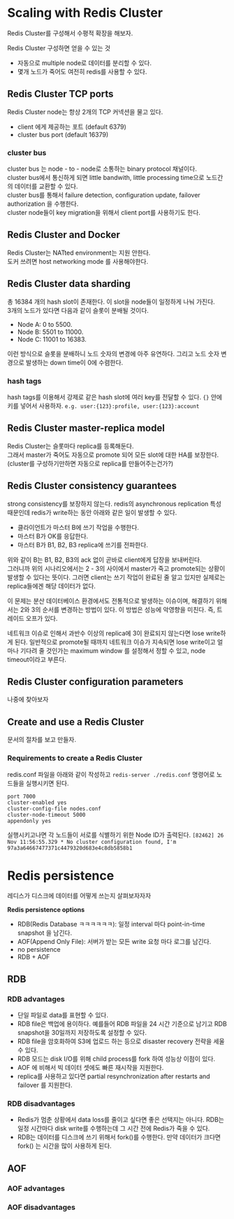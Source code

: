 # Scaling with Redis Cluster
Redis Cluster를 구성해서 수평적 확장을 해보자.

Redis Cluster 구성하면 얻을 수 있는 것
* 자동으로 multiple node로 데이터를 분리할 수 있다.
* 몇개 노드가 죽어도 여전히 redis를 사용할 수 있다.

## Redis Cluster TCP ports
Redis Cluster node는 항상 2개의 TCP 커넥션을 물고 있다. 

* client 에게 제공하는 포트 (default 6379)
* cluster bus port (default 16379)

### cluster bus
cluster bus 는 node - to - node로 소통하는 binary protocol 채널이다.  
cluster bus에서 통신하게 되면 little bandwith, little processing time으로 노드간의 데이터를 교환할 수 있다.  
cluster bus를 통해서 failure detection, configuration update, failover authorization 을 수행한다.  
cluster node들이 key migration을 위해서 client port를 사용하기도 한다.  

## Redis Cluster and Docker
Redis Cluster는 NATted environment는 지원 안한다.  
도커 쓰려면 host networking mode 를 사용해야한다.  

## Redis Cluster data sharding
총 16384 개의 hash slot이 존재한다. 이 slot을 node들이 일정하게 나눠 가진다.  
3개의 노드가 있다면 다음과 같이 슬롯이 분배될 것이다.
* Node A: 0 to 5500.
* Node B: 5501 to 11000.
* Node C: 11001 to 16383.

이런 방식으로 슬롯을 분배하니 노드 숫자의 변경에 아주 유연하다. 그리고 노드 숫자 변경으로 발생하는 down time이 0에 수렴한다.

### hash tags
hash tags를 이용해서 강제로 같은 hash slot에 여러 key를 전달할 수 있다.
`{}` 안에 키를 넣어서 사용하자.
`e.g. user:{123}:profile, user:{123}:account`

## Redis Cluster master-replica model
Redis Cluster는 슬롯마다 replica를 등록해둔다.  
그래서 master가 죽어도 자동으로 promote 되어 모든 slot에 대한 HA를 보장한다.   
(cluster를 구성하기만하면 자동으로 replica를 만들어주는건가?)


## Redis Cluster consistency guarantees
strong consistency를 보장하지 않는다. redis의 asynchronous replication 특성 때문인데 redis가 write하는 동안 아래와 같은 일이 발생할 수 있다. 

* 클라이언트가 마스터 B에 쓰기 작업을 수행한다.
* 마스터 B가 OK를 응답한다.
* 마스터 B가 B1, B2, B3 replica에 쓰기를 전파한다.

위와 같이 B는 B1, B2, B3의 ack 없이 곧바로 client에게 답장을 보내버린다.  
그러니까 위의 시나리오에서는 2 - 3의 사이에서 master가 죽고 promote되는 상황이 발생할 수 있다는 뜻이다. 그러면 client는 쓰기 작업이 완료된 줄 알고 있지만 실제로는 replica들에겐 해당 데이터가 없다.  
  
이 문제는 분산 데이터베이스 환경에서도 전통적으로 발생하는 이슈이며, 해결하기 위해서는 2와 3의 순서를 변경하는 방법이 있다. 이 방법은 성능에 악영향을 미친다. 즉, 트레이드 오프가 있다.  

네트워크 이슈로 인해서 과반수 이상의 replica에 3이 완료되지 않는다면 lose write하게 된다. 일반적으로 promote될 때까지 네트워크 이슈가 지속되면 lose write이고 얼마나 기다려 줄 것인가는 maximum window 를 설정해서 정할 수 있고, node timeout이라고 부른다.

## Redis Cluster configuration parameters
나중에 찾아보자

## Create and use a Redis Cluster
문서의 절차를 보고 만들자.

### Requirements to create a Redis Cluster
redis.conf 파일을 아래와 같이 작성하고 `redis-server ./redis.conf` 명령어로 노드들을 실행시키면 된다.  
```shell
port 7000
cluster-enabled yes
cluster-config-file nodes.conf
cluster-node-timeout 5000
appendonly yes
```
실행시키고나면 각 노드들이 서로를 식별하기 위한 Node ID가 출력된다.
`[82462] 26 Nov 11:56:55.329 * No cluster configuration found, I'm 97a3a64667477371c4479320d683e4c8db5858b1`

# Redis persistence
레디스가 디스크에 데이터를 어떻게 쓰는지 살펴보자자자

**Redis persistence options**
* RDB(Redis Database ㅋㅋㅋㅋㅋㅋ): 일정 interval 마다 point-in-time snapshot 을 남긴다.
* AOF(Append Only File): 서버가 받는 모든 write 요청 마다 로그를 남긴다. 
* no persistence
* RDB + AOF

## RDB
### RDB advantages
* 단일 파일로 data를 표현할 수 있다.
* RDB file은 백업에 용이하다. 예를들어 RDB 파일을 24 시간 기준으로 남기고 RDB snapshot을 30일까지 저장하도록 설정할 수 있다.
* RDB file을 암호화하여 S3에 업로드 하는 등으로 disaster recovery 전략을 세울 수 있다.
* RDB 모드는 disk I/O를 위해 child process를 fork 하여 성능상 이점이 있다.
* AOF 에 비해서 빅 데이터 셋에도 빠른 재시작을 지원한다.
* replica를 사용하고 있다면 partial resynchronization after restarts and failover 를 지원한다. 

### RDB disadvantages
* Redis가 멈춘 상황에서 data loss를 줄이고 싶다면 좋은 선택지는 아니다. RDB는 일정 시간마다 disk write를 수행하는데 그 시간 전에 Redis가 죽을 수 있다.
* RDB는 데이터를 디스크에 쓰기 위해서 fork()를 수행한다. 만약 데이터가 크다면 fork() 는 시간을 많이 사용하게 된다.

## AOF
### AOF advantages
### AOF disadvantages